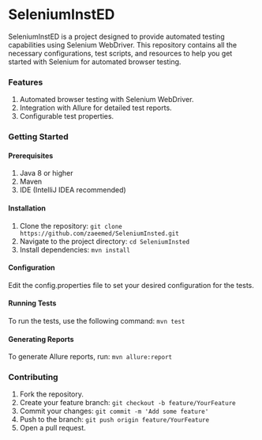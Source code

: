# SeleniumInstED

SeleniumInstED is a project designed to provide automated testing capabilities using Selenium WebDriver. This repository contains all the necessary configurations, test scripts, and resources to help you get started with Selenium for automated browser testing.

### Features
1. Automated browser testing with Selenium WebDriver.
2. Integration with Allure for detailed test reports. 
3. Configurable test properties.

### Getting Started

#### Prerequisites
1. Java 8 or higher 
2. Maven 
3. IDE (IntelliJ IDEA recommended)

#### Installation
1. Clone the repository:
    `git clone https://github.com/zaeemed/SeleniumInsted.git`
2. Navigate to the project directory:
   `cd SeleniumInsted`
3. Install dependencies:
   `mvn install`

#### Configuration
Edit the config.properties file to set your desired configuration for the tests.

#### Running Tests
To run the tests, use the following command:
    `mvn test`

#### Generating Reports
To generate Allure reports, run:
    `mvn allure:report`

### Contributing
1. Fork the repository.
2. Create your feature branch: `git checkout -b feature/YourFeature`
3. Commit your changes: `git commit -m 'Add some feature'`
4. Push to the branch: `git push origin feature/YourFeature`
5. Open a pull request.











